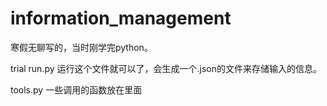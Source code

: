 # information_management

寒假无聊写的，当时刚学完python。

trial run.py
运行这个文件就可以了，会生成一个.json的文件来存储输入的信息。


tools.py
一些调用的函数放在里面
